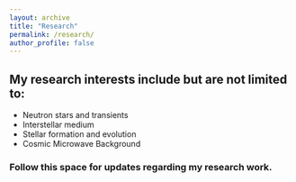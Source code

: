 ```yaml
---
layout: archive
title: "Research"
permalink: /research/
author_profile: false
---
```


## My research interests include but are not limited to:
  * Neutron stars and transients
  * Interstellar medium
  * Stellar formation and evolution
  * Cosmic Microwave Background

### Follow this space for updates regarding my research work.
